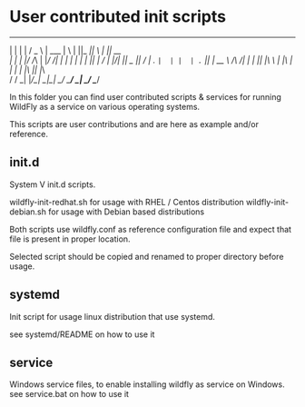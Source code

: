 User contributed init scripts
=============================

 _    _   ___  ______  _   _  _____  _   _  _____ 
| |  | | / _ \ | ___ \| \ | ||_   _|| \ | ||  __ \
| |  | |/ /_\ \| |_/ /|  \| |  | |  |  \| || |  \/
| |/\| ||  _  ||    / | . ` |  | |  | . ` || | __ 
\  /\  /| | | || |\ \ | |\  | _| |_ | |\  || |_\ \
 \/  \/ \_| |_/\_| \_|\_| \_/ \___/ \_| \_/ \____/



In this folder you can find user contributed scripts & services for running WildFly as a service on various operating systems.

This scripts are user contributions and are here as example and/or reference.  

init.d
-------------------

System V init.d scripts.

wildfly-init-redhat.sh for usage with RHEL / Centos distribution
wildfly-init-debian.sh for usage with Debian based distributions

Both scripts use wildfly.conf as reference configuration file and expect that file is present in proper location.

Selected script should be copied and renamed to proper directory before usage.


systemd
------------------------------------------
Init script for usage linux distribution that use systemd.

see systemd/README on how to use it


service
-------

Windows service files, to enable installing wildfly as service on Windows.
see service.bat on how to use it